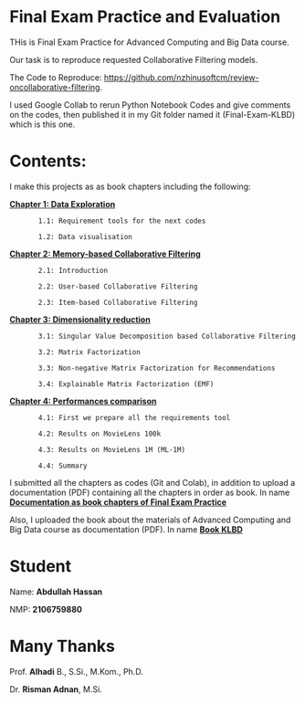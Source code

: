 # Final Exam Practice and Evaluation
THis is Final Exam Practice for Advanced Computing and Big Data course.

Our task is to reproduce requested Collaborative Filtering models.

The Code to Reproduce: https://github.com/nzhinusoftcm/review-oncollaborative-filtering.

I used Google Collab to rerun Python Notebook Codes and give comments on the codes, then published it in my Git folder named it (Final-Exam-KLBD) which is this one.


# Contents:

I make this projects as as book chapters including the following:

**<a href='https://github.com/abdullahui/Final-Exam-KLBD/blob/main/Ch1_DataExploration.ipynb'>Chapter 1: Data Exploration</a>**

           1.1: Requirement tools for the next codes
           
           1.2: Data visualisation
           
**<a href='https://github.com/abdullahui/Final-Exam-KLBD/blob/main/Ch2_Memory_basedCollaborativeFiltering.ipynb'>Chapter 2: Memory-based Collaborative Filtering</a>**

           2.1: Introduction
           
           2.2: User-based Collaborative Filtering
           
           2.3: Item-based Collaborative Filtering
           
           
**<a href='https://github.com/abdullahui/Final-Exam-KLBD/blob/main/Ch3_DimensionalityReduction.ipynb'>Chapter 3: Dimensionality reduction</a>**

           3.1: Singular Value Decomposition based Collaborative Filtering
           
           3.2: Matrix Factorization
           
           3.3: Non-negative Matrix Factorization for Recommendations
           
           3.4: Explainable Matrix Factorization (EMF)
           
           
**<a href='https://github.com/abdullahui/Final-Exam-KLBD/blob/main/Ch4_PerformancesComparison.ipynb'>Chapter 4: Performances comparison</a>**

           4.1: First we prepare all the requirements tool
           
           4.2: Results on MovieLens 100k
           
           4.3: Results on MovieLens 1M (ML-1M)
           
           4.4: Summary
           

I submitted all the chapters as codes (Git and Colab), in addition to upload a documentation (PDF) containing all the chapters in order as book.  In name **<a href='https://github.com/abdullahui/Final-Exam-KLBD/blob/main/Documentation%20as%20book%20chapters%20of%20Final%20Exam%20Practice.pdf'>Documentation as book chapters of Final Exam Practice</a>**


Also, I uploaded the book about the materials of Advanced Computing and Big Data course as documentation (PDF).  In name **<a href='https://github.com/abdullahui/Final-Exam-KLBD/blob/main/Book%20KLBD.pdf'>Book KLBD</a>**

# Student
Name: **Abdullah Hassan**

NMP: **2106759880**

# Many Thanks
Prof. **Alhadi** B., S.Si., M.Kom., Ph.D.

Dr. **Risman Adnan**, M.Si.

